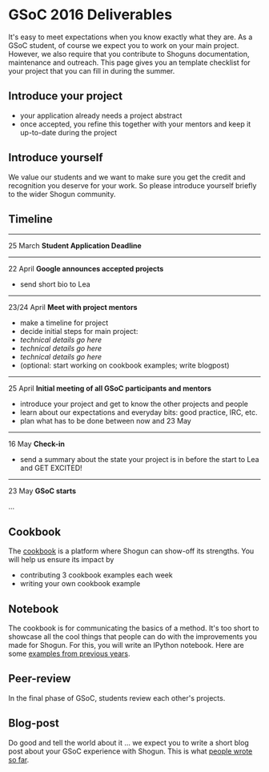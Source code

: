 # GSoC 2016 Deliverables
It's easy to meet expectations when you know exactly what they are. As a GSoC student, of course we expect you to work on your main project. However, we also require that you contribute to Shoguns documentation, maintenance and outreach. This page gives you an template checklist for your project that you can fill in during the summer. 

## Introduce your project
 * your application already needs a project abstract
 * once accepted, you refine this together with your mentors and keep it up-to-date during the project

## Introduce yourself
We value our students and we want to make sure you get the credit and recognition you deserve for your work. So please introduce yourself briefly to the wider Shogun community. 

## Timeline
***
25 March **Student Application Deadline**

***
22 April **Google announces accepted projects**
 * send short bio to Lea


***
23/24 April **Meet with project mentors**
 * make a timeline for project
 * decide initial steps for main project:
* *technical details go here*
* *technical details go here*
* *technical details go here*
 * (optional: start working on cookbook examples; write blogpost)


***
25 April **Initial meeting of all GSoC participants and mentors**
 * introduce your project and get to know the other projects and people
 * learn about our expectations and everyday bits: good practice, IRC, etc. 
 * plan what has to be done between now and 23 May


***
16 May **Check-in**
 * send a summary about the state your project is in before the start to Lea and GET EXCITED!

***
23 May **GSoC starts**


...

## Cookbook
The [cookbook](GSoC_2016_project_cookbook) is a platform where Shogun can show-off its strengths. You will help us ensure its impact by 
 * contributing 3 cookbook examples each week
 * writing your own cookbook example 

## Notebook
The cookbook is for communicating the basics of a method. It's too short to showcase all the cool things that people can do with the improvements you made for Shogun. For this, you will write an IPython notebook. Here are some [examples from previous years](http://www.shogun-toolbox.org/page/documentation/notebook).  

## Peer-review
In the final phase of GSoC, students review each other's projects. 

## Blog-post
Do good and tell the world about it ... we expect you to write a short blog post about your GSoC experience with Shogun. This is what [people wrote so far](https://github.com/shogun-toolbox/shogun/wiki/GSoC-follow-up-blog-posts).
 
